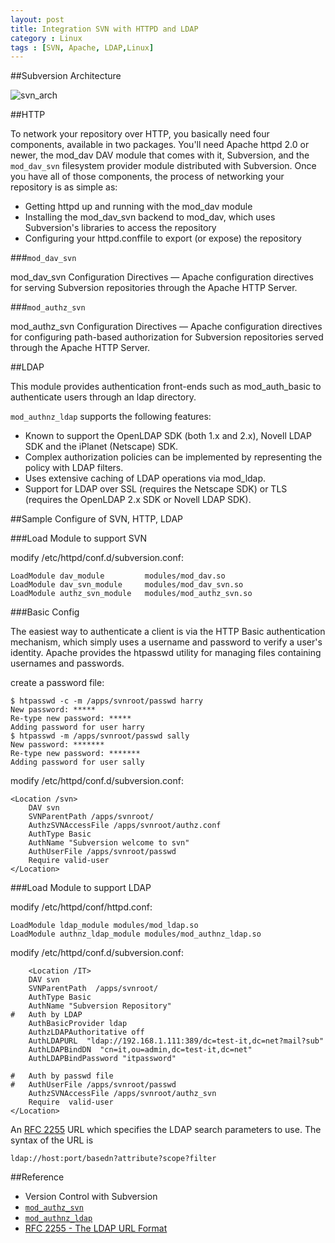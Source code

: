 ```yaml
---
layout: post
title: Integration SVN with HTTPD and LDAP
category : Linux
tags : [SVN, Apache, LDAP,Linux]
---
```


##Subversion Architecture

![svn_arch](http://dylanninin.com/assets/themes/2013/svn_architecture.png)

##HTTP

To network your repository over HTTP, you basically need four components, available in two packages. You'll need Apache httpd 2.0 or newer, the mod_dav DAV module that comes with it, Subversion, and the `mod_dav_svn` filesystem provider module distributed with Subversion. Once you have all of those components, the process of networking your repository is as simple as:
 
* Getting httpd up and running with the mod_dav module
* Installing the mod_dav_svn backend to mod_dav, which uses Subversion's libraries to access the repository
* Configuring your httpd.conffile to export (or expose) the repository

###`mod_dav_svn`

mod_dav_svn Configuration Directives — Apache configuration directives for serving Subversion repositories through the Apache
HTTP Server.

###`mod_authz_svn`

mod_authz_svn Configuration Directives — Apache configuration directives for configuring path-based authorization for Subversion repositories served through the Apache HTTP Server.

##LDAP 

This module provides authentication front-ends such as mod_auth_basic to authenticate users through an ldap directory.

`mod_authnz_ldap` supports the following features:

* Known to support the OpenLDAP SDK (both 1.x and 2.x), Novell LDAP SDK and the iPlanet (Netscape) SDK.
* Complex authorization policies can be implemented by representing the policy with LDAP filters.
* Uses extensive caching of LDAP operations via mod_ldap.
* Support for LDAP over SSL (requires the Netscape SDK) or TLS (requires the OpenLDAP 2.x SDK or Novell LDAP SDK).

##Sample Configure of SVN, HTTP, LDAP

###Load Module to support SVN

modify /etc/httpd/conf.d/subversion.conf:

	LoadModule dav_module         modules/mod_dav.so
	LoadModule dav_svn_module     modules/mod_dav_svn.so
	LoadModule authz_svn_module   modules/mod_authz_svn.so

###Basic Config

The easiest way to authenticate a client is via the HTTP Basic authentication mechanism, which simply uses a username and password to verify a user's identity. Apache provides the htpasswd utility for managing files containing usernames and passwords.

create a password file:

	$ htpasswd -c -m /apps/svnroot/passwd harry
	New password: *****
	Re-type new password: *****
	Adding password for user harry
	$ htpasswd -m /apps/svnroot/passwd sally
	New password: *******
	Re-type new password: *******
	Adding password for user sally
	
modify /etc/httpd/conf.d/subversion.conf:

	<Location /svn>
		DAV svn
		SVNParentPath /apps/svnroot/
		AuthzSVNAccessFile /apps/svnroot/authz.conf
		AuthType Basic
		AuthName "Subversion welcome to svn"
		AuthUserFile /apps/svnroot/passwd
		Require valid-user
	</Location>

###Load Module to support LDAP

modify /etc/httpd/conf/httpd.conf:

	LoadModule ldap_module modules/mod_ldap.so
	LoadModule authnz_ldap_module modules/mod_authnz_ldap.so

modify /etc/httpd/conf.d/subversion.conf:
	
		<Location /IT>
		DAV svn
		SVNParentPath  /apps/svnroot/
		AuthType Basic
		AuthName "Subversion Repository"
	#   Auth by LDAP
		AuthBasicProvider ldap
		AuthzLDAPAuthoritative off
		AuthLDAPURL  "ldap://192.168.1.111:389/dc=test-it,dc=net?mail?sub"
		AuthLDAPBindDN  "cn=it,ou=admin,dc=test-it,dc=net"
		AuthLDAPBindPassword "itpassword"
	
	#   Auth by passwd file
	#	AuthUserFile /apps/svnroot/passwd
		AuthzSVNAccessFile /apps/svnroot/authz_svn
		Require  valid-user
	</Location>


An [RFC 2255](https://tools.ietf.org/html/rfc2255) URL which specifies the LDAP search parameters to use. The syntax of the URL is

	ldap://host:port/basedn?attribute?scope?filter

##Reference

* Version Control with Subversion
* [`mod_authz_svn`](http://svn.apache.org/repos/asf/subversion/trunk/subversion/mod_authz_svn/INSTALL)
* [`mod_authnz_ldap`](http://httpd.apache.org/docs/2.2/mod/mod_authnz_ldap.html)
* [RFC 2255 - The LDAP URL Format](https://tools.ietf.org/html/rfc2255)
